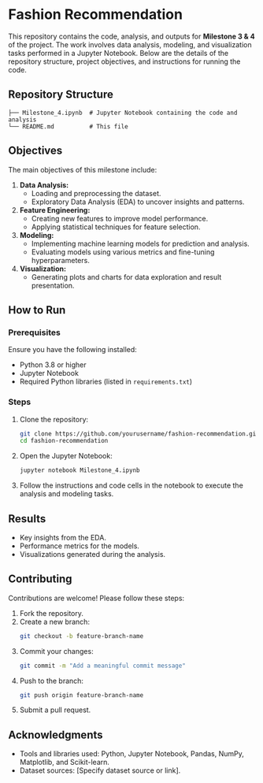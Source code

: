 # Fashion Recommendation

This repository contains the code, analysis, and outputs for **Milestone 3 & 4** of the project. The work involves data analysis, modeling, and visualization tasks performed in a Jupyter Notebook. Below are the details of the repository structure, project objectives, and instructions for running the code.

## Repository Structure

```
├── Milestone_4.ipynb  # Jupyter Notebook containing the code and analysis
└── README.md          # This file
```

## Objectives

The main objectives of this milestone include:

1. **Data Analysis:**
   - Loading and preprocessing the dataset.
   - Exploratory Data Analysis (EDA) to uncover insights and patterns.
2. **Feature Engineering:**
   - Creating new features to improve model performance.
   - Applying statistical techniques for feature selection.
3. **Modeling:**
   - Implementing machine learning models for prediction and analysis.
   - Evaluating models using various metrics and fine-tuning hyperparameters.
4. **Visualization:**
   - Generating plots and charts for data exploration and result presentation.

## How to Run

### Prerequisites

Ensure you have the following installed:

- Python 3.8 or higher
- Jupyter Notebook
- Required Python libraries (listed in `requirements.txt`)

### Steps

1. Clone the repository:
   ```bash
   git clone https://github.com/yourusername/fashion-recommendation.git
   cd fashion-recommendation
   ```

2. Open the Jupyter Notebook:
   ```bash
   jupyter notebook Milestone_4.ipynb
   ```

3. Follow the instructions and code cells in the notebook to execute the analysis and modeling tasks.

## Results

- Key insights from the EDA.
- Performance metrics for the models.
- Visualizations generated during the analysis.

## Contributing

Contributions are welcome! Please follow these steps:

1. Fork the repository.
2. Create a new branch:
   ```bash
   git checkout -b feature-branch-name
   ```
3. Commit your changes:
   ```bash
   git commit -m "Add a meaningful commit message"
   ```
4. Push to the branch:
   ```bash
   git push origin feature-branch-name
   ```
5. Submit a pull request.

## Acknowledgments

- Tools and libraries used: Python, Jupyter Notebook, Pandas, NumPy, Matplotlib, and Scikit-learn.
- Dataset sources: [Specify dataset source or link].

